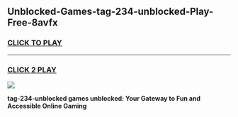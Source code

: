 
## Unblocked-Games-tag-234-unblocked-Play-Free-8avfx
<h3>
<a href="https://premium76.site?title=tag-234-unblocked&ref=10A">CLICK TO PLAY</a></h3>
<hr>

<h3>
<a href="https://premium76.site?title=tag-234-unblocked&ref=10A">CLICK 2 PLAY</a>
  
</h3>

<a href="https://premium76.site?title=tag-234-unblocked&ref=10A"><img src="https://clearcache.store/games.png"></a>


**tag-234-unblocked games unblocked: Your Gateway to Fun and Accessible Online Gaming**
